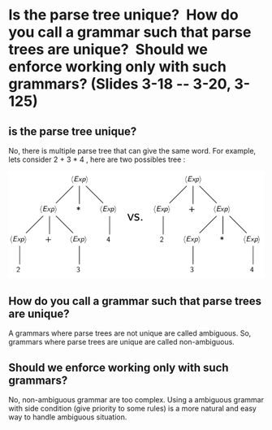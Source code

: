 # Is the parse tree unique?  How do you call a grammar such that parse  trees are unique?  Should we enforce working only with such grammars?  (Slides 3-18 -- 3-20, 3-125)


## is the parse tree unique?

No, there is multiple parse tree that can give the same word. For example, lets consider 2 + 3 * 4 , here are two possibles tree :

![](attachments/Pasted%20image%2020240523113322.png)

## How do you call a grammar such that parse  trees are unique?  

A grammars where parse trees are not unique are called ambiguous. So, grammars where parse trees are unique are called non-ambiguous.

## Should we enforce working only with such grammars?

No, non-ambiguous grammar are too complex. Using a ambiguous grammar with side condition (give priority to some rules) is a more natural and easy way to handle ambiguous situation.